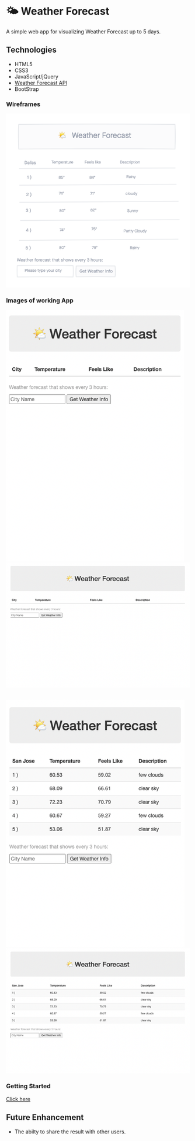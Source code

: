 # 🌤 Weather Forecast

A simple web app for visualizing Weather Forecast up to 5 days.

## Technologies
- HTML5
- CSS3
- JavaScript/jQuery
- [Weather Forecast API](http://openweathermap.org/forecast16)
- BootStrap

### Wireframes
![screenshot](img/weatherApp-wireframe.png)

### Images of working App
![screenshotOne](img/oneScreen.png) ![screenshotTwo](img/twoScreen.png)
##
![screenshotThree](img/thirdScreen.png) ![screenshotFour](img/fourthScreen.png)


### Getting Started
[Click here](https://avisa-ga.github.io/first-web-app-project/)

## Future Enhancement
- The abilty to share the result with other users.
